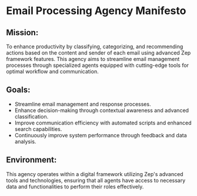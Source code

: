# Email Processing Agency Manifesto

## Mission:
To enhance productivity by classifying, categorizing, and recommending actions based on the content and sender of each email using advanced Zep framework features. This agency aims to streamline email management processes through specialized agents equipped with cutting-edge tools for optimal workflow and communication.

## Goals:
- Streamline email management and response processes.
- Enhance decision-making through contextual awareness and advanced classification.
- Improve communication efficiency with automated scripts and enhanced search capabilities.
- Continuously improve system performance through feedback and data analysis.

## Environment:
This agency operates within a digital framework utilizing Zep's advanced tools and technologies, ensuring that all agents have access to necessary data and functionalities to perform their roles effectively.